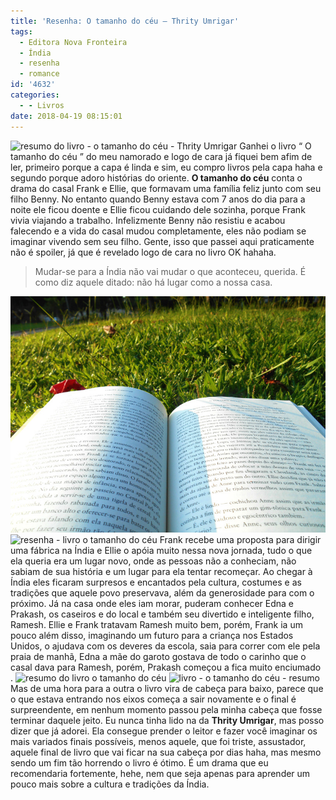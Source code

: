 ```yaml
---
title: 'Resenha: O tamanho do céu – Thrity Umrigar'
tags:
  - Editora Nova Fronteira
  - Índia
  - resenha
  - romance
id: '4632'
categories:
  - - Livros
date: 2018-04-19 08:15:01
---
```


![resumo do livro - o tamanho do céu - Thrity Umrigar](/wp-content/uploads/2017/03/resenha-livro-o-tamanho-do-céu.jpg "Capa do livro - O tamanho do céu") Ganhei o livro “ O tamanho do céu ” do meu namorado e logo de cara já fiquei bem afim de ler, primeiro porque a capa é linda e sim, eu compro livros pela capa haha e segundo porque adoro histórias do oriente. **O tamanho do céu** conta o drama do casal Frank e Ellie, que formavam uma família feliz junto com seu filho Benny. No entanto quando Benny estava com 7 anos do dia para a noite ele ficou doente e Ellie ficou cuidando dele sozinha, porque Frank vivia viajando a trabalho. Infelizmente Benny não resistiu e acabou falecendo e a vida do casal mudou completamente, eles não podiam se imaginar vivendo sem seu filho. Gente, isso que passei aqui praticamente não é spoiler, já que é revelado logo de cara no livro OK hahaha.

> Mudar-se para a Índia não vai mudar o que aconteceu, querida. É como diz aquele ditado: não há lugar como a nossa casa.

![livro o tamanho do céu - resumo](/wp-content/uploads/2017/03/páginas-livro-o-tamanho-do-céu.jpg "Páginas do livro - O tamanho do céu") ![resenha - livro o tamanho do céu](/wp-content/uploads/2017/03/lombada-do-livro-o-tamanho-do-céu.jpg "Lombada do livro O tamanho do céu") Frank recebe uma proposta para dirigir uma fábrica na Índia e Ellie o apóia muito nessa nova jornada, tudo o que ela queria era um lugar novo, onde as pessoas não a conheciam, não sabiam de sua história e um lugar para ela tentar recomeçar. Ao chegar à Índia eles ficaram surpresos e encantados pela cultura, costumes e as tradições que aquele povo preservava, além da generosidade para com o próximo. Já na casa onde eles iam morar, puderam conhecer Edna e Prakash, os caseiros e do local e também seu divertido e inteligente filho, Ramesh. Ellie e Frank tratavam Ramesh muito bem, porém, Frank ia um pouco além disso, imaginando um futuro para a criança nos Estados Unidos, o ajudava com os deveres da escola, saia para correr com ele pela praia de manhã, Edna a mãe do garoto gostava de todo o carinho que o casal dava para Ramesh, porém, Prakash começou a fica muito enciumado . ![resumo do livro o tamanho do céu](/wp-content/uploads/2017/03/contra-capa-do-livro-O-tamanho-do-céu.jpg "Contra capa do livro O tamanho do céu") ![livro - o tamanho do céu - resumo ](/wp-content/uploads/2017/03/capa-do-livro-o-tamanho-do-céu.jpg "livro - o tamanho do céu") Mas de uma hora para a outra o livro vira de cabeça para baixo, parece que o que estava entrando nos eixos começa a sair novamente e o final é surpreendente, em nenhum momento passou pela minha cabeça que fosse terminar daquele jeito. Eu nunca tinha lido na da **Thrity Umrigar**, mas posso dizer que já adorei. Ela consegue prender o leitor e fazer você imaginar os mais variados finais possíveis, menos aquele, que foi triste, assustador, aquele final de livro que vai ficar na sua cabeça por dias haha, mas mesmo sendo um fim tão horrendo o livro é ótimo. É um drama que eu recomendaria fortemente, hehe, nem que seja apenas para aprender um pouco mais sobre a cultura e tradições da Índia.
